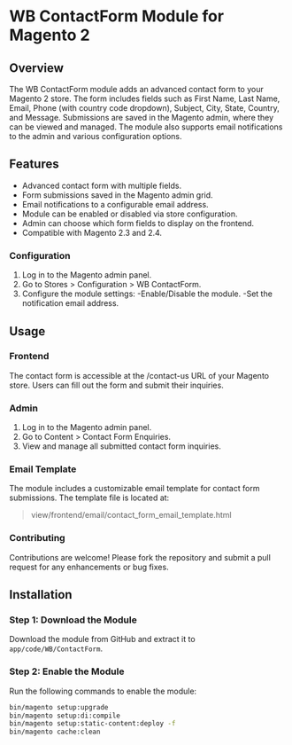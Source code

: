 # WB ContactForm Module for Magento 2

## Overview

The WB ContactForm module adds an advanced contact form to your Magento 2 store. The form includes fields such as First Name, Last Name, Email, Phone (with country code dropdown), Subject, City, State, Country, and Message. Submissions are saved in the Magento admin, where they can be viewed and managed. The module also supports email notifications to the admin and various configuration options.

## Features

- Advanced contact form with multiple fields.
- Form submissions saved in the Magento admin grid.
- Email notifications to a configurable email address.
- Module can be enabled or disabled via store configuration.
- Admin can choose which form fields to display on the frontend.
- Compatible with Magento 2.3 and 2.4.

### Configuration
1. Log in to the Magento admin panel.
2. Go to Stores > Configuration > WB ContactForm.
3. Configure the module settings:
    -Enable/Disable the module.
    -Set the notification email address.

## Usage

### Frontend
The contact form is accessible at the /contact-us URL of your Magento store. Users can fill out the form and submit their inquiries.

### Admin
1.  Log in to the Magento admin panel.
2.  Go to Content > Contact Form Enquiries.
3.  View and manage all submitted contact form inquiries.

### Email Template
The module includes a customizable email template for contact form submissions. The template file is located at:

> view/frontend/email/contact_form_email_template.html

### Contributing
Contributions are welcome! Please fork the repository and submit a pull request for any enhancements or bug fixes.

## Installation

### Step 1: Download the Module

Download the module from GitHub and extract it to `app/code/WB/ContactForm`.

### Step 2: Enable the Module

Run the following commands to enable the module:

```sh
bin/magento setup:upgrade
bin/magento setup:di:compile
bin/magento setup:static-content:deploy -f
bin/magento cache:clean